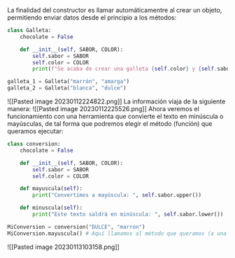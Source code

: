 La finalidad del constructor es llamar automáticamentre al crear un objeto, permitiendo enviar datos desde el principio a los métodos:
```PYTHON
class Galleta:
    chocolate = False

    def __init__(self, SABOR, COLOR):
        self.sabor = SABOR
        self.color = COLOR
        print(f"Se acaba de crear una galleta {self.color} y {self.sabor}.")

galleta_1 = Galleta("marrón", "amarga")
galleta_2 = Galleta("blanca", "dulce")
```
![[Pasted image 20230112224822.png]]
La información viaja de la siguiente manera:
![[Pasted image 20230112225526.png]]
Ahora veremos el funcionamiento con una herramienta que convierte el texto en minúscula o mayúsculas, de tal forma que podremos elegir el método (función) que queramos ejecutar:

```python
class conversion:
    chocolate = False

    def __init__(self, SABOR, COLOR):
        self.sabor = SABOR
        self.color = COLOR

    def mayuscula(self):
        print("Convertimos a mayúscula: ", self.sabor.upper())

    def minuscula(self):
        print("Este texto saldrá en minúscula: ", self.sabor.lower())

MiConversion = conversion("DULCE", "marron")
MiConversion.mayuscula() # Aquí llamamos al método que queramos (a una función u otra)
```
![[Pasted image 20230113103158.png]]
